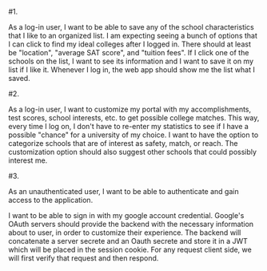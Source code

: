 
#1.

As a log-in user, I want to be able to save any of the school characteristics that I like to an organized list. 
I am expecting seeing a bunch of options that I can click to find my ideal colleges after I logged in. There should at least be "location", "average SAT score", and "tuition fees". If I click one of the schools on the list, I want to see its information and I want to save it on my list if I like it. Whenever I log in, the web app should show me the list what I saved. 



#2.

As a log-in user, I want to customize my portal with my accomplishments, test scores, school interests, etc. to get possible college matches. This way, every time I log on, I don't have to re-enter my statistics to see if I have a possible "chance" for a university of my choice. I want to have the option to categorize schools that are of interest as safety, match, or reach. The customization option should also suggest other schools that could possibly interest me. 



#3.

As an unauthenticated user, I want to be able to authenticate and gain access to the application. 

I want to be able to sign in with my google account credential. Google's OAuth servers should provide the backend with the necessary information about to user, in order to customize their experience. The backend will concatenate a server secrete and an Oauth secrete and store it in a JWT which will be placed in the session cookie. For any request client side, we will first verify that request and then respond. 
